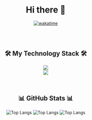 
<h1 align="center"> Hi there 👋 </h1>
<div align="center">
  
  [![wakatime](https://wakatime.com/badge/user/018c4121-ece9-4f40-a642-28e05a323bbd.svg)](https://wakatime.com/@018c4121-ece9-4f40-a642-28e05a323bbd)
</div>
<br/><br/>
<h2 align="center">🛠️ My Technology Stack 🛠️</h2>
<div align="center">
  <img src="https://skillicons.dev/icons?i=dotnet,cs,java,mysql,py,js,react" /><br>
  <img src="https://skillicons.dev/icons?i=html,css,postman,cpp,git" />
</div>
<br/><br/>
<h2 align="center">📊 GitHub Stats 📊</h2>
<div align="center">

![Top Langs](https://github-readme-streak-stats.herokuapp.com/?user=BocianRocky&theme=dark&hide_border=false)
![Top Langs](https://github-readme-stats.vercel.app/api?username=BocianRocky&theme=dark&hide_border=false&include_all_commits=false&count_private=false)
![Top Langs](https://github-readme-stats.vercel.app/api/top-langs/?username=BocianRocky&layout=compact&theme=dark)
</div>

  



<!--
**BocianRocky/BocianRocky** is a ✨ _special_ ✨ repository because its `README.md` (this file) appears on your GitHub profile.

Here are some ideas to get you started:

- 🔭 I’m currently working on ...
- 🌱 I’m currently learning ...
- 👯 I’m looking to collaborate on ...
- 🤔 I’m looking for help with ...
- 💬 Ask me about ...
- 📫 How to reach me: ...
- 😄 Pronouns: ...
- ⚡ Fun fact: ...
-->
